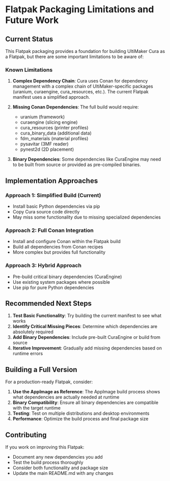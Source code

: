 # Flatpak Packaging Limitations and Future Work

## Current Status

This Flatpak packaging provides a foundation for building UltiMaker Cura as a Flatpak, but there are some important limitations to be aware of:

### Known Limitations

1. **Complex Dependency Chain**: Cura uses Conan for dependency management with a complex chain of UltiMaker-specific packages (uranium, curaengine, cura_resources, etc.). The current Flatpak manifest uses a simplified approach.

2. **Missing Conan Dependencies**: The full build would require:
   - uranium (framework)
   - curaengine (slicing engine)  
   - cura_resources (printer profiles)
   - cura_binary_data (additional data)
   - fdm_materials (material profiles)
   - pysavitar (3MF reader)
   - pynest2d (2D placement)

3. **Binary Dependencies**: Some dependencies like CuraEngine may need to be built from source or provided as pre-compiled binaries.

## Implementation Approaches

### Approach 1: Simplified Build (Current)
- Install basic Python dependencies via pip
- Copy Cura source code directly  
- May miss some functionality due to missing specialized dependencies

### Approach 2: Full Conan Integration
- Install and configure Conan within the Flatpak build
- Build all dependencies from Conan recipes
- More complex but provides full functionality

### Approach 3: Hybrid Approach
- Pre-build critical binary dependencies (CuraEngine)
- Use existing system packages where possible
- Use pip for pure Python dependencies

## Recommended Next Steps

1. **Test Basic Functionality**: Try building the current manifest to see what works
2. **Identify Critical Missing Pieces**: Determine which dependencies are absolutely required
3. **Add Binary Dependencies**: Include pre-built CuraEngine or build from source
4. **Iterative Improvement**: Gradually add missing dependencies based on runtime errors

## Building a Full Version

For a production-ready Flatpak, consider:

1. **Use the AppImage as Reference**: The AppImage build process shows what dependencies are actually needed at runtime
2. **Binary Compatibility**: Ensure all binary dependencies are compatible with the target runtime
3. **Testing**: Test on multiple distributions and desktop environments  
4. **Performance**: Optimize the build process and final package size

## Contributing

If you work on improving this Flatpak:
- Document any new dependencies you add
- Test the build process thoroughly
- Consider both functionality and package size
- Update the main README.md with any changes